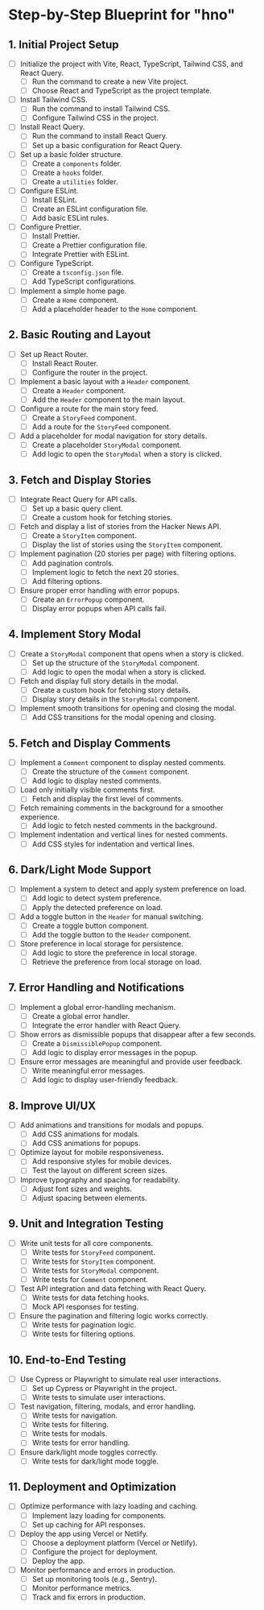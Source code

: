 # Step-by-Step Blueprint for "hno"

## 1. Initial Project Setup
- [ ] Initialize the project with Vite, React, TypeScript, Tailwind CSS, and React Query.
  - [ ] Run the command to create a new Vite project.
  - [ ] Choose React and TypeScript as the project template.
- [ ] Install Tailwind CSS.
  - [ ] Run the command to install Tailwind CSS.
  - [ ] Configure Tailwind CSS in the project.
- [ ] Install React Query.
  - [ ] Run the command to install React Query.
  - [ ] Set up a basic configuration for React Query.
- [ ] Set up a basic folder structure.
  - [ ] Create a `components` folder.
  - [ ] Create a `hooks` folder.
  - [ ] Create a `utilities` folder.
- [ ] Configure ESLint.
  - [ ] Install ESLint.
  - [ ] Create an ESLint configuration file.
  - [ ] Add basic ESLint rules.
- [ ] Configure Prettier.
  - [ ] Install Prettier.
  - [ ] Create a Prettier configuration file.
  - [ ] Integrate Prettier with ESLint.
- [ ] Configure TypeScript.
  - [ ] Create a `tsconfig.json` file.
  - [ ] Add TypeScript configurations.
- [ ] Implement a simple home page.
  - [ ] Create a `Home` component.
  - [ ] Add a placeholder header to the `Home` component.

## 2. Basic Routing and Layout
- [ ] Set up React Router.
  - [ ] Install React Router.
  - [ ] Configure the router in the project.
- [ ] Implement a basic layout with a `Header` component.
  - [ ] Create a `Header` component.
  - [ ] Add the `Header` component to the main layout.
- [ ] Configure a route for the main story feed.
  - [ ] Create a `StoryFeed` component.
  - [ ] Add a route for the `StoryFeed` component.
- [ ] Add a placeholder for modal navigation for story details.
  - [ ] Create a placeholder `StoryModal` component.
  - [ ] Add logic to open the `StoryModal` when a story is clicked.

## 3. Fetch and Display Stories
- [ ] Integrate React Query for API calls.
  - [ ] Set up a basic query client.
  - [ ] Create a custom hook for fetching stories.
- [ ] Fetch and display a list of stories from the Hacker News API.
  - [ ] Create a `StoryItem` component.
  - [ ] Display the list of stories using the `StoryItem` component.
- [ ] Implement pagination (20 stories per page) with filtering options.
  - [ ] Add pagination controls.
  - [ ] Implement logic to fetch the next 20 stories.
  - [ ] Add filtering options.
- [ ] Ensure proper error handling with error popups.
  - [ ] Create an `ErrorPopup` component.
  - [ ] Display error popups when API calls fail.

## 4. Implement Story Modal
- [ ] Create a `StoryModal` component that opens when a story is clicked.
  - [ ] Set up the structure of the `StoryModal` component.
  - [ ] Add logic to open the modal when a story is clicked.
- [ ] Fetch and display full story details in the modal.
  - [ ] Create a custom hook for fetching story details.
  - [ ] Display story details in the `StoryModal` component.
- [ ] Implement smooth transitions for opening and closing the modal.
  - [ ] Add CSS transitions for the modal opening and closing.

## 5. Fetch and Display Comments
- [ ] Implement a `Comment` component to display nested comments.
  - [ ] Create the structure of the `Comment` component.
  - [ ] Add logic to display nested comments.
- [ ] Load only initially visible comments first.
  - [ ] Fetch and display the first level of comments.
- [ ] Fetch remaining comments in the background for a smoother experience.
  - [ ] Add logic to fetch nested comments in the background.
- [ ] Implement indentation and vertical lines for nested comments.
  - [ ] Add CSS styles for indentation and vertical lines.

## 6. Dark/Light Mode Support
- [ ] Implement a system to detect and apply system preference on load.
  - [ ] Add logic to detect system preference.
  - [ ] Apply the detected preference on load.
- [ ] Add a toggle button in the `Header` for manual switching.
  - [ ] Create a toggle button component.
  - [ ] Add the toggle button to the `Header` component.
- [ ] Store preference in local storage for persistence.
  - [ ] Add logic to store the preference in local storage.
  - [ ] Retrieve the preference from local storage on load.

## 7. Error Handling and Notifications
- [ ] Implement a global error-handling mechanism.
  - [ ] Create a global error handler.
  - [ ] Integrate the error handler with React Query.
- [ ] Show errors as dismissible popups that disappear after a few seconds.
  - [ ] Create a `DismissiblePopup` component.
  - [ ] Add logic to display error messages in the popup.
- [ ] Ensure error messages are meaningful and provide user feedback.
  - [ ] Write meaningful error messages.
  - [ ] Add logic to display user-friendly feedback.

## 8. Improve UI/UX
- [ ] Add animations and transitions for modals and popups.
  - [ ] Add CSS animations for modals.
  - [ ] Add CSS animations for popups.
- [ ] Optimize layout for mobile responsiveness.
  - [ ] Add responsive styles for mobile devices.
  - [ ] Test the layout on different screen sizes.
- [ ] Improve typography and spacing for readability.
  - [ ] Adjust font sizes and weights.
  - [ ] Adjust spacing between elements.

## 9. Unit and Integration Testing
- [ ] Write unit tests for all core components.
  - [ ] Write tests for `StoryFeed` component.
  - [ ] Write tests for `StoryItem` component.
  - [ ] Write tests for `StoryModal` component.
  - [ ] Write tests for `Comment` component.
- [ ] Test API integration and data fetching with React Query.
  - [ ] Write tests for data fetching hooks.
  - [ ] Mock API responses for testing.
- [ ] Ensure the pagination and filtering logic works correctly.
  - [ ] Write tests for pagination logic.
  - [ ] Write tests for filtering options.

## 10. End-to-End Testing
- [ ] Use Cypress or Playwright to simulate real user interactions.
  - [ ] Set up Cypress or Playwright in the project.
  - [ ] Write tests to simulate user interactions.
- [ ] Test navigation, filtering, modals, and error handling.
  - [ ] Write tests for navigation.
  - [ ] Write tests for filtering.
  - [ ] Write tests for modals.
  - [ ] Write tests for error handling.
- [ ] Ensure dark/light mode toggles correctly.
  - [ ] Write tests for dark/light mode toggle.

## 11. Deployment and Optimization
- [ ] Optimize performance with lazy loading and caching.
  - [ ] Implement lazy loading for components.
  - [ ] Set up caching for API responses.
- [ ] Deploy the app using Vercel or Netlify.
  - [ ] Choose a deployment platform (Vercel or Netlify).
  - [ ] Configure the project for deployment.
  - [ ] Deploy the app.
- [ ] Monitor performance and errors in production.
  - [ ] Set up monitoring tools (e.g., Sentry).
  - [ ] Monitor performance metrics.
  - [ ] Track and fix errors in production.